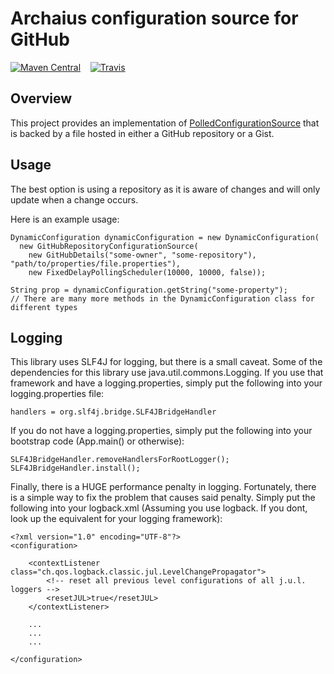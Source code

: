 Archaius configuration source for GitHub
========================================

[![Maven Central](https://img.shields.io/maven-central/v/io.github.nterry/archaius-github.svg?maxAge=2592000)](https://img.shields.io/maven-central/v/io.github.nterry/archaius-github.svg?maxAge=2592000)&nbsp;&nbsp;&nbsp;&nbsp;[![Travis](https://img.shields.io/travis/nterry/archaius-github.svg?maxAge=2592000)](https://img.shields.io/travis/nterry/archaius-github.svg?maxAge=2592000)

Overview
--------
This project provides an implementation of
<a href="https://netflix.github.io/archaius/archaius-core-javadoc/com/netflix/config/PolledConfigurationSource.html">PolledConfigurationSource</a>
that is backed by a file hosted in either a GitHub repository or a Gist.


Usage
-----
The best option is using a repository as it is aware of changes and will only update when a change occurs.

Here is an example usage:

    DynamicConfiguration dynamicConfiguration = new DynamicConfiguration(
      new GitHubRepositoryConfigurationSource(
        new GitHubDetails("some-owner", "some-repository"), "path/to/properties/file.properties"),
        new FixedDelayPollingScheduler(10000, 10000, false));
        
    String prop = dynamicConfiguration.getString("some-property");    
    // There are many more methods in the DynamicConfiguration class for different types
    
Logging
-------

This library uses SLF4J for logging, but there is a small caveat. Some of the dependencies for this library use
java.util.commons.Logging. If you use that framework and have a logging.properties, simply put the following into
your logging.properties file:

    handlers = org.slf4j.bridge.SLF4JBridgeHandler
    
If you do not have a logging.properties, simply put the following into your bootstrap code (App.main() or otherwise):

    SLF4JBridgeHandler.removeHandlersForRootLogger();
    SLF4JBridgeHandler.install();
    
Finally, there is a HUGE performance penalty in logging. Fortunately, there is a simple way to fix the problem that
causes said penalty. Simply put the following into your logback.xml (Assuming you use logback. If you dont, look
up the equivalent for your logging framework):

    <?xml version="1.0" encoding="UTF-8"?>
    <configuration>
    
        <contextListener class="ch.qos.logback.classic.jul.LevelChangePropagator">
            <!-- reset all previous level configurations of all j.u.l. loggers -->
            <resetJUL>true</resetJUL>
        </contextListener> 
    
        ...
        ...
        ...
    
    </configuration>
